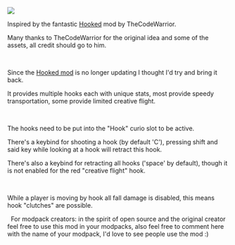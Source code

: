 ![](https://github.com/Omers-Mods/ReHooked/blob/1.20.1/photos/description.png)

Inspired by the fantastic [Hooked](https://www.curseforge.com/minecraft/mc-mods/hooked) mod by TheCodeWarrior.

Many thanks to TheCodeWarrior for the original idea and some of the assets, all credit should go to him.

 

Since the [Hooked mod](https://www.curseforge.com/minecraft/mc-mods/hooked) is no longer updating I thought I'd try and bring it back.

It provides multiple hooks each with unique stats, most provide speedy transportation, some provide limited creative flight.

 

The hooks need to be put into the "Hook" curio slot to be active.

There's a keybind for shooting a hook (by default 'C'), pressing shift and said key while looking at a hook will retract this hook.

There's also a keybind for retracting all hooks ('space' by default), though it is not enabled for the red "creative flight" hook.

 

While a player is moving by hook all fall damage is disabled, this means hook "clutches" are possible.


 
For modpack creators: in the spirit of open source and the original creator feel free to use this mod in your modpacks, also feel free to comment here with the name of your modpack, I'd love to see people use the mod :)
